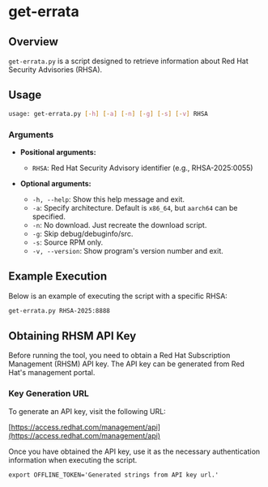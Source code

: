 # get-errata

## Overview
`get-errata.py` is a script designed to retrieve information about Red Hat Security Advisories (RHSA).

## Usage
```bash
usage: get-errata.py [-h] [-a] [-n] [-g] [-s] [-v] RHSA
```

### Arguments
- **Positional arguments:**
  - `RHSA`: Red Hat Security Advisory identifier (e.g., RHSA-2025:0055)

- **Optional arguments:**
  - `-h, --help`: Show this help message and exit.
  - `-a`: Specify architecture. Default is `x86_64`, but `aarch64` can be specified.
  - `-n`: No download. Just recreate the download script.
  - `-g`: Skip debug/debuginfo/src.
  - `-s`: Source RPM only.
  - `-v, --version`: Show program's version number and exit.

## Example Execution
Below is an example of executing the script with a specific RHSA:

```bash
get-errata.py RHSA-2025:8888
```

## Obtaining RHSM API Key
Before running the tool, you need to obtain a Red Hat Subscription Management (RHSM) API key. The API key can be generated from Red Hat's management portal.

### Key Generation URL
To generate an API key, visit the following URL:

[https://access.redhat.com/management/api](https://access.redhat.com/management/api)

Once you have obtained the API key, use it as the necessary authentication information when executing the script.
```
export OFFLINE_TOKEN='Generated strings from API key url.'
